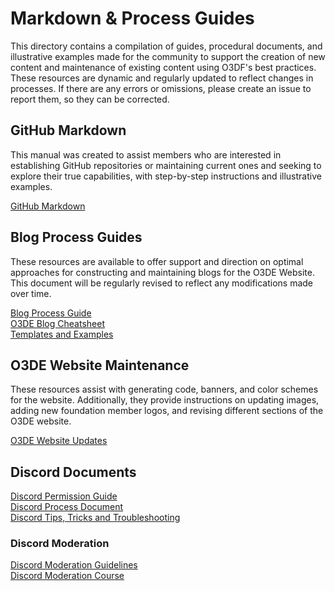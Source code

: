 # Markdown & Process Guides

This directory contains a compilation of guides, procedural documents, and illustrative examples made for the community to support the creation of new content and maintenance of existing content using O3DF's best practices. These resources are dynamic and regularly updated to reflect changes in processes. If there are any errors or omissions, please create an issue to report them, so they can be corrected.

## GitHub Markdown

This manual was created to assist members who are interested in establishing GitHub repositories or maintaining current ones and seeking to explore their true capabilities, with step-by-step instructions and illustrative examples.

[GitHub Markdown](/process-docs-and-markdown/github-markdown.md)

## Blog Process Guides

These resources are available to offer support and direction on optimal approaches for constructing and maintaining blogs for the O3DE Website. This document will be regularly revised to reflect any modifications made over time.

[Blog Process Guide](/process-docs-and-markdown/blog-process.md)<br>
[O3DE Blog Cheatsheet](/process-docs-and-markdown/website-markdown.md)<br>
[Templates and Examples](/process-docs-and-markdown/files/)

## O3DE Website Maintenance

These resources assist with generating code, banners, and color schemes for the website. Additionally, they provide instructions on updating images, adding new foundation member logos, and revising different sections of the O3DE website.

[O3DE Website Updates](/process-docs-and-markdown/website-updates.md)

## Discord Documents

[Discord Permission Guide](/process-docs-and-markdown/discord-permissions.md)<br>
[Discord Process Document](/process-docs-and-markdown/discord-process.md)<br>
[Discord Tips, Tricks and Troubleshooting](/process-docs-and-markdown/discord-tips-tricks-troubleshooting.md)

### Discord Moderation

[Discord Moderation Guidelines](/process-docs-and-markdown/discord-moderation-guidelines.md)<br>
[Discord Moderation Course](/process-docs-and-markdown/discord-moderation-course.md)

